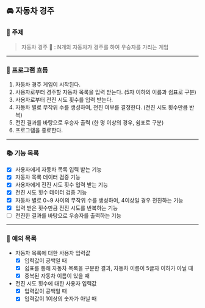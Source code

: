 ## 🚘 자동차 경주
### 📌 주제 

> 자동차 경주 🚗 : N개의 자동차가 경주를 하여 우승자를 가리는 게임
---
### 📍 프로그램 흐름 
1. 자동차 경주 게임이 시작된다.
2. 사용자로부터 경주할 자동차 목록을 입력 받는다. (5자 이하의 이름과 쉼표로 구분)
3. 사용자로부터 전진 시도 횟수를 입력 받는다.
4. 자동차 별로 무작위 수를 생성하여, 전진 여부를 결정한다. (전진 시도 횟수만큼 반복)
5. 전진 결과를 바탕으로 우승자 출력 (한 명 이상의 경우, 쉼표로 구분)
6. 프로그램을 종료한다.

---
### 📚 기능 목록
- [x] 사용자에게 자동차 목록 입력 받는 기능
- [x] 자동차 목록 데이터 검증 기능
- [x] 사용자에게 전진 시도 횟수 입력 받는 기능
- [x] 전진 시도 횟수 데이터 검증 기능
- [x] 자동차 별로 0~9 사이의 무작위 수를 생성하여, 4이상일 경우 전진하는 기능
- [x] 입력 받은 횟수만큼 전진 시도를 반복하는 기능
- [ ] 전진한 결과를 바탕으로 우승자를 출력하는 기능

---
### 📒 예외 목록 
- 자동차 목록에 대한 사용자 입력값
  - [x] 입력값이 공백일 때
  - [x] 쉼표를 통해 자동차 목록을 구분한 결과, 자동차 이름이 5글자 이하가 아닐 때
  - [x] 중복된 자동차 이름이 있을 때
- 전진 시도 횟수에 대한 사용자 입력값
  - [x] 입력값이 공백일 때
  - [x] 입력값이 1이상의 숫자가 아닐 때
